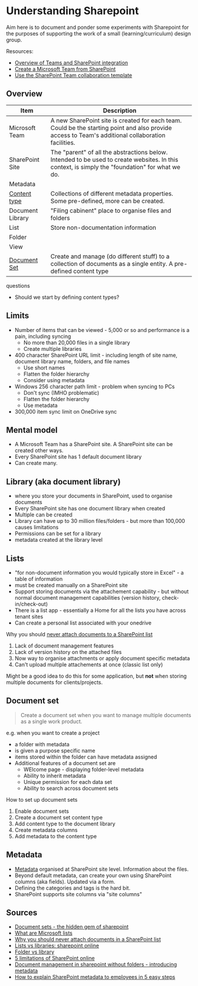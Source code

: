<!--
 Copyright (C) 2023 David Jones
 
 This file is part of memex.
 
 memex is free software: you can redistribute it and/or modify
 it under the terms of the GNU General Public License as published by
 the Free Software Foundation, either version 3 of the License, or
 (at your option) any later version.
 
 memex is distributed in the hope that it will be useful,
 but WITHOUT ANY WARRANTY; without even the implied warranty of
 MERCHANTABILITY or FITNESS FOR A PARTICULAR PURPOSE.  See the
 GNU General Public License for more details.
 
 You should have received a copy of the GNU General Public License
 along with memex.  If not, see <http://www.gnu.org/licenses/>.
-->

# Understanding Sharepoint



Aim here is to document and ponder some experiments with Sharepoint for the purposes of supporting the work of a small (learning/curriculum) design group.

Resources: 

- [Overview of Teams and SharePoint integration](https://learn.microsoft.com/en-us/sharepoint/teams-connected-sites)
- [Create a Microsoft Team from SharePoint](https://support.microsoft.com/en-us/office/create-a-microsoft-team-from-sharepoint-545973b6-c38f-426a-b2b6-16405a561628)
- [Use the SharePoint Team collaboration template](https://support.microsoft.com/en-us/office/use-the-sharepoint-team-collaboration-site-template-75545757-36c3-46a7-beed-0aaa74f0401e)

## Overview

| Item | Description |
| ---- | ----------- |
| Microsoft Team | A new SharePoint site is created for each team. Could be the starting point and also provide access to Team's additional collaboration facilities. |
| SharePoint Site | The "parent" of all the abstractions below. Intended to be used to create websites. In this context, is simply the "foundation" for what we do. |
| Metadata | |  |
| [Content type](https://www.mrsharepoint.guru/sharepoint-content-types/) | Collections of different metadata properties. Some pre-defined, more can be created. |
| Document Library | "Filing cabinent" place to organise files and folders | Have different document libraries for different purposes |
| List | Store non-documentation information | Used to filter, track and manage non-document information |
| Folder | | |
| View | | |
| [Document Set](https://support.microsoft.com/en-au/office/introduction-to-document-sets-3dbcd93e-0bed-46b7-b1ba-b31de2bcd234) | Create and manage (do different stuff) to a collection of documents as a single entity. A pre-defined content type|


questions

- Should we start by defining content types?

## Limits  

- Number of items that can be viewed - 5,000 or so and performance is a pain, including syncing
  - No more than 20,000 files in a single library 
  - Create multiple libraries
- 400 character SharePoint URL limit - including length of site name, document library name, folders, and file names
  - Use short names
  - Flatten the folder hierarchy 
  - Consider using metadata
- Windows 256 character path limit - problem when syncing to PCs 
  - Don't sync (IMHO problematic)
  - Flatten the folder hierarchy 
  - Use metadata 
- 300,000 item sync limit on OneDrive sync 

## Mental model 

- A Microsoft Team has a SharePoint site. A SharePoint site can be created other ways. 
- Every SharePoint site has 1 default document library 
- Can create many. 

## Library (aka document library)

- where you store your documents in SharePoint, used to organise documents
- Every SharePoint site has one document library when created 
- Multiple can be created 
- Library can have up to 30 million files/folders - but more than 100,000 causes limitations 
- Permissions can be set for a library
- metadata created at the library level


## Lists 

- "for non-document information you would typically store in Excel" - a table of information
- must be created manually on a SharePoint site
- Support storing documents via the attachement capability - but without normal document management capabilities (version history, check-in/check-out)
- There is a list app - essentially a Home for all the lists you have across tenant sites
- Can create a personal list associated with your onedrive 

Why you should [never attach documents to a SharePoint list](https://sharepointmaven.com/why-you-should-never-use-sharepoint-lists-for-storing-files-and-attachments/)

1. Lack of document management features
2. Lack of version history on the attached files 
3. Now way to organise attachments or apply document specific metadata 
4. Can't upload multiple attachements at once (classic list only)

Might be a good idea to do this for some application, but **not** when storing multiple documents for clients/projects.

## Document set 

> Create a document set when you want to manage multiple documents as a single work product. 

e.g. when you want to create a project

- a folder with metadata
- is given a purpose specific name
- items stored within the folder can have metadata assigned
- Additional features of a document set are 
  - WElcome page - displaying folder-level metadata 
  - Ability to inherit metadata 
  - Unique permission for each data set
  - Ability to search across document sets  

How to set up document sets 

1. Enable document sets 
2. Create a document set content type
3. Add content type to the document library
4. Create metadata columns 
5. Add metadata to the content type 


## Metadata 

- [Metadata](https://learn.microsoft.com/en-us/sharepoint/managed-metadata) organised at SharePoint site level. Information about the files. 
- Beyond default metadata, can create your own using SharePoint columns (aka fields). Updated via a form.
- Defining the categories and tags is the hard bit.
- SharePoint supports site columns via "site columns"



## Sources 

- [Document sets - the hidden gem of sharepoint](https://sharepointmaven.com/document-sets-hidden-gem-sharepoint/)
- [What are Microsoft lists](https://sharepointmaven.com/what-are-microsoft-lists/)
- [Why you should never attach documents in a SharePoint list](https://sharepointmaven.com/why-you-should-never-use-sharepoint-lists-for-storing-files-and-attachments/)
- [Lists vs libraries: sharepoint online](https://sharepointmaven.com/lists-vs-libraries-in-sharepoint-online/)
- [Folder vs library](https://sharepointmaven.com/folder-vs-library-sharepoint/)
- [5 limitations of SharePoint online](https://sharepointmaven.com/top-5-limitations-of-sharepoint-online/)
- [Document management in sharepoint without folders - introducing metadata](https://sharepointmaven.com/document-management-in-sharepoint-without-folders-introduction-to-metadata/)
- [How to explain SharePoint metadata to employees in 5 easy steps](https://sharepointmaven.com/explain-sharepoint-metadata-employees-5-easy-steps/)

